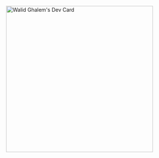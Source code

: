 <a href="https://app.daily.dev/walid31"><img src="https://api.daily.dev/devcards/12c840d709c14b70a5230924cf94a341.png?r=586" width="400" alt="Walid Ghalem's Dev Card"/></a>
<!--
**walid31/walid31** is a ✨ _special_ ✨ repository because its `README.md` (this file) appears on your GitHub profile.

Here are some ideas to get you started:

- 🔭 I’m currently working on ...
- 🌱 I’m currently learning ...
- 👯 I’m looking to collaborate on ...
- 🤔 I’m looking for help with ...
- 💬 Ask me about ...
- 📫 How to reach me: ...
- 😄 Pronouns: ...
- ⚡ Fun fact: ...
-->
